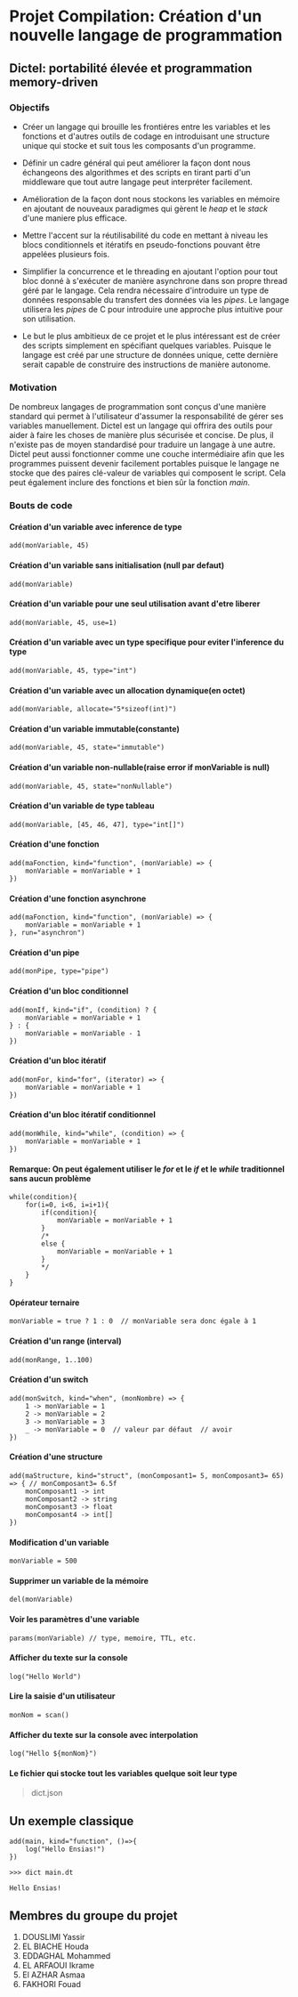 # Projet Compilation: Création d'un nouvelle langage de programmation

## Dictel: portabilité élevée et programmation memory-driven

### Objectifs

- Créer un langage qui brouille les frontiéres entre les variables et les fonctions et d'autres outils de codage en introduisant une structure unique qui stocke et suit tous les composants d'un programme.

- Définir un cadre général qui peut améliorer la façon dont nous échangeons des algorithmes et des scripts en tirant parti d'un middleware que tout autre langage peut interpréter facilement.

- Amélioration de la façon dont nous stockons les variables en mémoire en ajoutant de nouveaux paradigmes qui gèrent le *heap* et le *stack* d'une maniere plus efficace.

- Mettre l'accent sur la réutilisabilité du code en mettant à niveau les blocs conditionnels et itératifs en pseudo-fonctions pouvant être appelées plusieurs fois.

- Simplifier la concurrence et le threading en ajoutant l'option pour tout bloc donné à s'exécuter de manière asynchrone dans son propre thread géré par le langage. Cela rendra nécessaire d'introduire un type de données responsable du transfert des données via les *pipes*. Le langage utilisera les *pipes* de C pour introduire une approche plus intuitive pour son utilisation.

- Le but le plus ambitieux de ce projet et le plus intéressant est de créer des scripts simplement en spécifiant quelques variables. Puisque le langage est créé par une structure de données unique, cette dernière serait capable de construire des instructions de manière autonome.

### Motivation

De nombreux langages de programmation sont conçus d'une manière standard qui permet à l'utilisateur d'assumer la responsabilité de gérer ses variables manuellement. Dictel est un langage qui offrira des outils pour aider à faire les choses de manière plus sécurisée et concise. De plus, il n'existe pas de moyen standardisé pour traduire un langage à une autre. Dictel peut aussi fonctionner comme une couche intermédiaire afin que les programmes puissent devenir facilement portables puisque le langage ne stocke que des paires clé-valeur de variables qui composent le script. Cela peut également inclure des fonctions et bien sûr la fonction *main*.

### Bouts de code

#### Création d'un variable avec inference de type

    add(monVariable, 45)

#### Création d'un variable sans initialisation (null par defaut)

    add(monVariable)

#### Création d'un variable pour une seul utilisation avant d'etre liberer

    add(monVariable, 45, use=1)

#### Création d'un variable avec un type specifique pour eviter l'inference du type

    add(monVariable, 45, type="int")

#### Création d'un variable avec un allocation dynamique(en octet)

    add(monVariable, allocate="5*sizeof(int)")

#### Création d'un variable immutable(constante)

    add(monVariable, 45, state="immutable")

#### Création d'un variable non-nullable(raise error if monVariable is null)

    add(monVariable, 45, state="nonNullable")

#### Création d'un variable de type tableau

    add(monVariable, [45, 46, 47], type="int[]")

#### Création d'une fonction

    add(maFonction, kind="function", (monVariable) => {
        monVariable = monVariable + 1
    })

#### Création d'une fonction asynchrone

    add(maFonction, kind="function", (monVariable) => {
        monVariable = monVariable + 1
    }, run="asynchron")

#### Création d'un pipe

    add(monPipe, type="pipe")

#### Création d'un bloc conditionnel

    add(monIf, kind="if", (condition) ? {
        monVariable = monVariable + 1
    } : {
        monVariable = monVariable - 1
    })

#### Création d'un bloc itératif

    add(monFor, kind="for", (iterator) => {
        monVariable = monVariable + 1
    })

#### Création d'un bloc itératif conditionnel

    add(monWhile, kind="while", (condition) => {
        monVariable = monVariable + 1
    })

#### Remarque: On peut également utiliser le *for* et le *if* et le *while* traditionnel sans aucun problème

    while(condition){
        for(i=0, i<6, i=i+1){
            if(condition){
                monVariable = monVariable + 1
            }
            /*
            else {
                monVariable = monVariable + 1
            }
            */
        }
    }

#### Opérateur ternaire

    monVariable = true ? 1 : 0  // monVariable sera donc égale à 1

#### Création d'un range (interval)

    add(monRange, 1..100)

#### Création d'un switch

    add(monSwitch, kind="when", (monNombre) => {
        1 -> monVariable = 1
        2 -> monVariable = 2
        3 -> monVariable = 3
        _ -> monVariable = 0  // valeur par défaut  // avoir
    })

#### Création d'une structure

    add(maStructure, kind="struct", (monComposant1= 5, monComposant3= 65) => { // monComposant3= 6.5f
        monComposant1 -> int
        monComposant2 -> string
        monComposant3 -> float
        monComposant4 -> int[]
    })

#### Modification d'un variable

    monVariable = 500

#### Supprimer un variable de la mémoire

    del(monVariable)

#### Voir les paramètres d'une variable

    params(monVariable) // type, memoire, TTL, etc.

#### Afficher du texte sur la console

    log("Hello World")

#### Lire la saisie d'un utilisateur

    monNom = scan()

#### Afficher du texte sur la console avec interpolation

    log("Hello ${monNom}")

#### Le fichier qui stocke tout les variables quelque soit leur type

> dict.json

## Un exemple classique

    add(main, kind="function", ()=>{
        log("Hello Ensias!")
    })

`>>> dict main.dt`

`Hello Ensias!`

## Membres du groupe du projet

1. DOUSLIMI Yassir
2. EL BIACHE Houda
3. EDDAGHAL Mohammed
4. EL ARFAOUI Ikrame
5. El AZHAR Asmaa
6. FAKHORI Fouad
